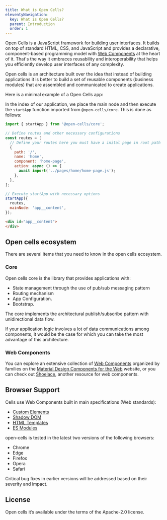 ```yaml
---
title: What is Open Cells?
eleventyNavigation:
  key: What is Open Cells?
  parent: Introduction
  order: 1
---
```


Open Cells  is a JavaScript framework for building user interfaces. It builds on top of standard HTML, CSS, and JavaScript and provides a declarative, component-based programming model with [Web Components](https://www.webcomponents.org/introduction) at the heart of it.  That's the way it embraces reusability and interoperability that helps you efficiently develop user interfaces of any complexity.

Open cells is an architecture built over the idea that instead of building applications it is better to build a set of reusable components (business modules) that are assembled and communicated to create applications.

Here is a minimal example of a Open Cells app:

In the index of our application, we place the main node and then execute the `startApp` function imported from `@open-cells/core`. This is done as follows:

```javascript
import { startApp } from '@open-cells/core';

// Define routes and other necessary configurations
const routes = [
  // Define your routes here you must have a inital page in root path 
  {
    path: '/',
    name: 'home',
    component: 'home-page',
    action: async () => {
      await import('../pages/home/home-page.js');
    },
  },
];

// Execute startApp with necessary options
startApp({
  routes,
  mainNode: 'app__content',
});
```

```html
<div id="app__content">
</div>
```

## Open cells ecosystem

There are several items that you need to know in the open cells ecosystem.

### Core

Open cells core is the library that provides applications with:

- State management through the use of pub/sub messaging pattern
- Routing mechanism
- App Configuration.
- Bootstrap.

The core implements the architectural publish/subscribe pattern with unidirectional data flow.

If your application logic involves a lot of data communications among components, it would be the case for which you can take the most advantage of this architecture.

### Web Components

You can explore an extensive collection of [Web Components](https://m3.material.io/) organized by families on the [Material Design Components for the Web](https://m3.material.io/) website, or you can check out [Shoelace](https://shoelace.style/), another resource for web components.

## Browser Support

Cells use Web Components built in main specifications (Web standards):

- [Custom Elements](https://html.spec.whatwg.org/multipage/custom-elements.html#custom-elements)
- [Shadow DOM](https://dom.spec.whatwg.org/#shadow-trees)
- [HTML Templates](https://html.spec.whatwg.org/multipage/scripting.html#the-template-element/)
- [ES Modules](https://html.spec.whatwg.org/multipage/webappapis.html#integration-with-the-javascript-module-system)

open-cells is tested in the latest two versions of the following browsers:

- Chrome
- Edge
- Firefox
- Opera
- Safari

Critical bug fixes in earlier versions will be addressed based on their severity and impact.

## License
Open cells it’s available under the terms of the Apache-2.0 license.


